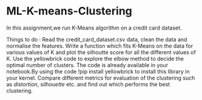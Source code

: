 # ML-K-means-Clustering
In this assignment,we run K-Means algorithm on a credit card dataset.



Things to do :
 Read the credit_card_dataset.csv data, clean the data and normalise the features.
 Write a function which fits K-Means on the data for various values of K and plot the silhoutte score for all the different values of K. 
 Use the yellowbrick code to explore the elbow method to decide the optimal number of clusters. The code is already available in your notebook.By using the code !pip install yellowbrick to install this library in your kernel. 
 Compare different metrics for evaluation of the clustering such as $distortion$, $silhouette$ etc. and find out which performs the best clustering. 
